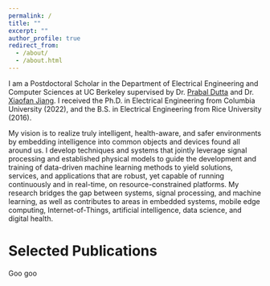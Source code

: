 ```yaml
---
permalink: /
title: ""
excerpt: ""
author_profile: true
redirect_from: 
  - /about/
  - /about.html
---
```


I am a Postdoctoral Scholar in the Department of Electrical Engineering and Computer Sciences at UC Berkeley supervised by Dr. [Prabal Dutta](https://www2.eecs.berkeley.edu/Faculty/Homepages/prabal.html) and Dr. [Xiaofan Jiang](http://fredjiang.com). I received the Ph.D. in Electrical Engineering from Columbia University (2022), and the B.S. in Electrical Engineering from Rice University (2016).

My vision is to realize truly intelligent, health-aware, and safer environments by embedding intelligence into common objects and devices found all around us. I develop techniques and systems that jointly leverage signal processing and established physical models to guide the development and training of data-driven machine learning methods to yield solutions, services, and applications that are robust, yet capable of running continuously and in real-time, on resource-constrained platforms. My research bridges the gap between systems, signal processing, and machine learning, as well as contributes to areas in embedded systems, mobile edge computing, Internet-of-Things, artificial intelligence, data science, and digital health.

Selected Publications 
======
Goo goo
